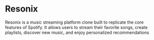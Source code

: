 # Resonix
Resonix is a music streaming platform clone built to replicate the core features of Spotify. It allows users to stream their favorite songs, create playlists, discover new music, and enjoy personalized recommendations
